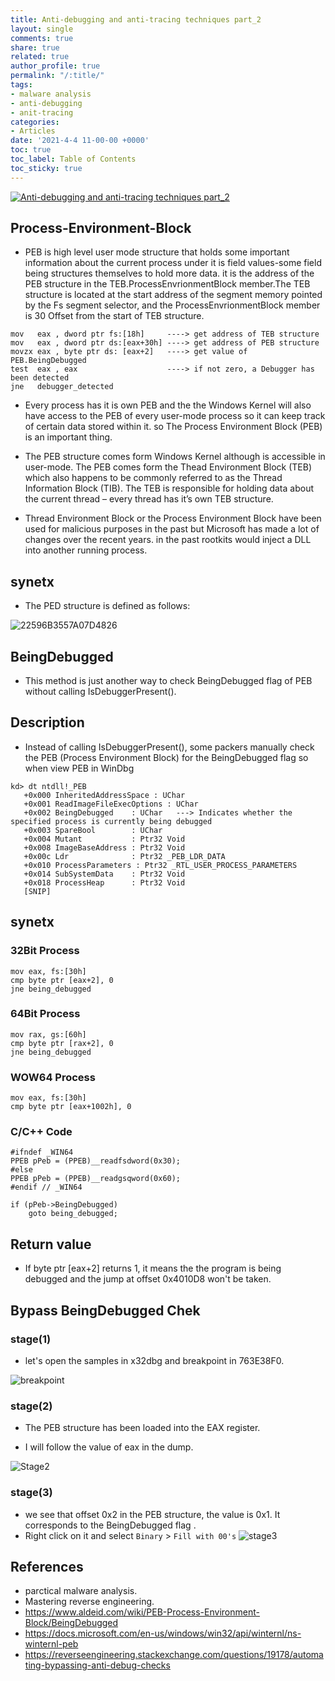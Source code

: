 ```yaml
---
title: Anti-debugging and anti-tracing techniques part_2
layout: single
comments: true
share: true
related: true
author_profile: true
permalink: "/:title/"
tags:
- malware analysis 
- anti-debugging
- anit-tracing
categories:
- Articles
date: '2021-4-4 11-00-00 +0000'
toc: true
toc_label: Table of Contents
toc_sticky: true
---
```

[![Anti-debugging and anti-tracing techniques part_2](![113761364-a7c9e300-9717-11eb-97ea-50f36ece6b44](https://user-images.githubusercontent.com/74544712/113814441-f310df80-9771-11eb-9b1a-dfb8125e8f89.png))](https://malgamy.github.io/Anti-debugging-and-anti-tracing-techniques-part_2/)



## Process-Environment-Block
 * PEB is high level user mode structure that holds some important information about the current process under it is field values-some field being structures
 themselves to hold more data. it is the address of the PEB structure in the TEB.ProcessEnvrionmentBlock member.The TEB structure is located at the start address of the
 segment memory pointed by the Fs segment selector, and the ProcessEnvrionmentBlock member is 30 Offset from the start 
 of TEB structure.
 ```
mov   eax , dword ptr fs:[18h]     ----> get address of TEB structure
mov   eax , dword ptr ds:[eax+30h] ----> get address of PEB structure
movzx eax , byte ptr ds: [eax+2]   ----> get value of PEB.BeingDebugged
test  eax , eax                    ----> if not zero, a Debugger has been detected
jne   debugger_detected
 ```

 * Every process has it is own PEB and the the Windows Kernel will also have access to the PEB of every user-mode process so it can keep track of certain
 data stored within it. so The Process Environment Block (PEB) is an important thing.

* The PEB structure comes form Windows Kernel although is accessible in user-mode. The PEB comes form the Thead Environment Block (TEB) which also
happens to be commonly referred to as the Thread Information Block (TIB). The TEB is responsible for holding data about the current thread – every
thread has it’s own TEB structure.



* Thread Environment Block or the Process Environment Block have been used for malicious purposes in the past but Microsoft 
has made a lot of changes over the recent years. in the past rootkits would inject a DLL into another running process. 

## synetx 
 * The PED structure is defined as follows:

![22596B3557A07D4826](https://user-images.githubusercontent.com/74544712/113814506-0f148100-9772-11eb-8ec0-e268e4dd9d83.png)

## BeingDebugged
* This method is just another way to check BeingDebugged flag of PEB without calling IsDebuggerPresent().
## Description

* Instead of calling IsDebuggerPresent(), some packers manually check the PEB (Process Environment Block) for the BeingDebugged flag so when view PEB in WinDbg

```
kd> dt ntdll!_PEB
   +0x000 InheritedAddressSpace : UChar
   +0x001 ReadImageFileExecOptions : UChar
   +0x002 BeingDebugged    : UChar   ---> Indicates whether the specified process is currently being debugged
   +0x003 SpareBool        : UChar
   +0x004 Mutant           : Ptr32 Void
   +0x008 ImageBaseAddress : Ptr32 Void
   +0x00c Ldr              : Ptr32 _PEB_LDR_DATA
   +0x010 ProcessParameters : Ptr32 _RTL_USER_PROCESS_PARAMETERS
   +0x014 SubSystemData    : Ptr32 Void
   +0x018 ProcessHeap      : Ptr32 Void
   [SNIP]
   ```
## synetx
### 32Bit Process
```
mov eax, fs:[30h]
cmp byte ptr [eax+2], 0
jne being_debugged

```
### 64Bit Process
```
mov rax, gs:[60h]
cmp byte ptr [rax+2], 0
jne being_debugged
```
### WOW64 Process
```
mov eax, fs:[30h]
cmp byte ptr [eax+1002h], 0
```
### C/C++ Code
```
#ifndef _WIN64
PPEB pPeb = (PPEB)__readfsdword(0x30);
#else
PPEB pPeb = (PPEB)__readgsqword(0x60);
#endif // _WIN64
 
if (pPeb->BeingDebugged)
    goto being_debugged;
```
## Return value
* If byte ptr [eax+2] returns 1, it means the the program is being debugged and the jump at offset 0x4010D8 won't be taken.
   

## Bypass BeingDebugged Chek
### stage(1)
* let's open the samples in x32dbg and breakpoint in 763E38F0.

![breakpoint](https://user-images.githubusercontent.com/74544712/113815852-23f21400-9774-11eb-99b0-c3367b0a1c01.PNG)

### stage(2)
* The PEB structure has been loaded into the EAX register.

* I will follow the value of eax in the dump.

![Stage2](https://user-images.githubusercontent.com/74544712/113817407-906e1280-9776-11eb-90e9-9a9f3b0eca85.PNG)

### stage(3)
* we see that offset 0x2 in the PEB structure, the value is 0x1. It corresponds to the BeingDebugged flag
.
* Right click on it and select ```Binary``` > ```Fill with 00's```
![stage3](https://user-images.githubusercontent.com/74544712/113818742-85b47d00-9778-11eb-8e92-31bf8a93b392.PNG)

## References 
* parctical malware analysis. 
* Mastering reverse engineering.
* https://www.aldeid.com/wiki/PEB-Process-Environment-Block/BeingDebugged
* https://docs.microsoft.com/en-us/windows/win32/api/winternl/ns-winternl-peb
* https://reverseengineering.stackexchange.com/questions/19178/automating-bypassing-anti-debug-checks
